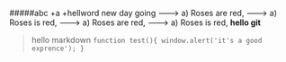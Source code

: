 #####abc
+a
+hellword new day going
---> a) Roses are red,
---> a) Roses is red,
---> a) Roses are red,
---> a) Roses is red,
**hello git**
>hello markdown
`function test(){
  window.alert('it's a good exprence');
}`
